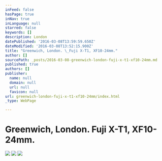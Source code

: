 ```yaml
---
inFeed: false
hasPage: true
inNav: true
inLanguage: null
starred: false
keywords: []
description: London
datePublished: '2016-03-08T13:59:59.650Z'
dateModified: '2016-03-08T13:52:15.900Z'
title: "Greenwich, London. \_Fuji X-T1, XF10-24mm."
author: []
sourcePath: _posts/2016-03-08-greenwich-london-fuji-x-t1-xf10-24mm.md
published: true
authors: []
publisher:
  name: null
  domain: null
  url: null
  favicon: null
url: greenwich-london-fuji-x-t1-xf10-24mm/index.html
_type: WebPage

---
```

# Greenwich, London.  Fuji X-T1, XF10-24mm.
![](https://the-grid-user-content.s3-us-west-2.amazonaws.com/82032302-add8-4dea-85bb-9ca8b0868695.jpg)
![](https://the-grid-user-content.s3-us-west-2.amazonaws.com/bf799c3d-35c7-4749-9a6b-8be69df2579f.jpg)
![](https://the-grid-user-content.s3-us-west-2.amazonaws.com/12a28c01-4afa-4b0f-9c17-2464725530e9.jpg)